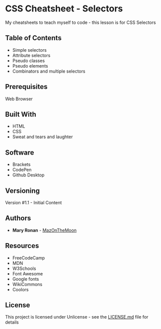 # CSS Cheatsheet - Selectors
 My cheatsheets to teach myself to code - this lesson is for CSS Selectors 
 
## Table of Contents 

* Simple selectors
* Attribute selectors
* Pseudo classes
* Pseudo elements
* Combinators and multiple selectors

## Prerequisites

Web Browser


## Built With

* HTML
* CSS
* Sweat and tears and laughter

## Software

* Brackets
* CodePen
* Github Desktop

## Versioning

Version #1.1 - Initial Content

## Authors

* **Mary Ronan** - [MazOnTheMoon](https://github.com/MazontheMoon)

## Resources

* FreeCodeCamp
* MDN
* W3Schools
* Font Awesome
* Google fonts
* WikiCommons
* Coolors

## License

This project is licensed under Unlicense - see the [LICENSE.md](LICENSE.md) file for details
